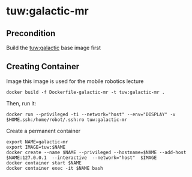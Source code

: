 # tuw:galactic-mr
## Precondition
Build the [tuw:galactic](../../base) base image first
## Creating Container
Image this image is used for the mobile robotics lecture

```
docker build -f Dockerfile-galactic-mr -t tuw:galactic-mr .
```

Then, run it:
```
docker run --privileged -ti --network="host" --env="DISPLAY" -v $HOME.ssh:/home/robot/.ssh:ro tuw:galactic-mr
```

Create a permanent container
```
export NAME=galactic-mr
export IMAGE=tuw:$NAME
docker create --name $NAME --privileged --hostname=$NAME --add-host $NAME:127.0.0.1  --interactive  --network="host"  $IMAGE
docker container start $NAME
docker container exec -it $NAME bash
```
